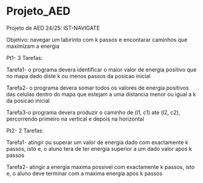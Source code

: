 # Projeto_AED

Projeto de AED 24/25: IST-NAVIGATE 

Objetivo: navegar um labirinto com k passos e encontarar caminhos que maximizam a energia 

Pt1- 3 Tarefas:

Tarefa1- o programa devera identificar o maior valor de energia positivo que no
mapa dado diste k ou menos passos da posicao inicial

Tarefa2- o programa devera somar todos os valores de energia positivos das
celulas dentro do mapa que estejam a uma distancia menor ou igual a k da posicao
inicial

Tarefa3-o programa devera produzir o caminho de (l1, c1) ate (l2, c2), percorrendo
primeiro na vertical e depois na horizontal 

Pt2- 2 Tarefas:

Tarefa1- atingir ou superar um valor de energia dado com exactamente k passos,
isto e, o aluno tera de ter energia superior a um dado valor apos k passos

Tarefa2- atingir a energia maxima possivel com exactamente k passos, isto e, o
aluno deve terminar com a maxima energia apos k passos
